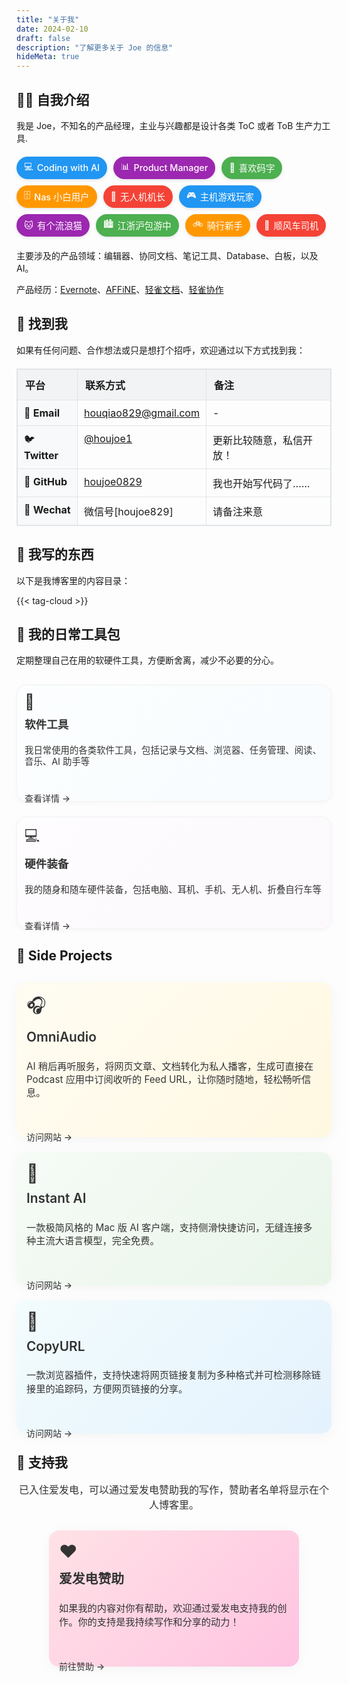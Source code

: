```yaml
---
title: "关于我"
date: 2024-02-10
draft: false
description: "了解更多关于 Joe 的信息"
hideMeta: true
---
```


## 👨‍💻 自我介绍

我是 Joe，不知名的产品经理，主业与兴趣都是设计各类 ToC 或者 ToB 生产力工具.

<div class="tags-container">
  <span class="tag" data-color="blue"><i class="tag-icon">💻</i>Coding with AI</span>
  <span class="tag" data-color="purple"><i class="tag-icon">📊</i>Product Manager</span>
  <span class="tag" data-color="green"><i class="tag-icon">📝</i>喜欢码字</span>
  <span class="tag" data-color="orange"><i class="tag-icon">🗄️</i>Nas 小白用户</span>
  <span class="tag" data-color="red"><i class="tag-icon">🚁</i>无人机机长</span>
  <span class="tag" data-color="blue"><i class="tag-icon">🎮</i>主机游戏玩家</span>
  <span class="tag" data-color="purple"><i class="tag-icon">🐱</i>有个流浪猫</span>
  <span class="tag" data-color="green"><i class="tag-icon">🏙️</i>江浙沪包游中</span>
  <span class="tag" data-color="orange"><i class="tag-icon">🚲</i>骑行新手</span>
  <span class="tag" data-color="red"><i class="tag-icon">🚗</i>顺风车司机</span>
</div>

主要涉及的产品领域：编辑器、协同文档、笔记工具、Database、白板，以及 AI。

产品经历：[Evernote](https://evernote.com/)、[AFFiNE](https://affine.pro/)、[轻雀文档](https://qingque.cn/products/docs)、[轻雀协作](https://qingque.cn/practice)

## 📮 找到我

如果有任何问题、合作想法或只是想打个招呼，欢迎通过以下方式找到我：

<table class="toolkit-table contact-table">
<thead>
<tr>
<th>平台</th>
<th>联系方式</th>
<th>备注</th>
</tr>
</thead>
<tbody>
<tr>
<td>📧 <strong>Email</strong></td>
<td><a href="mailto:houqiao829@gmail.com">houqiao829@gmail.com</a></td>
<td>-</td>
</tr>
<tr>
<td>🐦 <strong>Twitter</strong></td>
<td><a href="https://x.com/houjoe1">@houjoe1</a></td>
<td>更新比较随意，私信开放！</td>
</tr>
<tr>
<td>🐙 <strong>GitHub</strong></td>
<td><a href="https://github.com/houjoe0829">houjoe0829</a></td>
<td>我也开始写代码了……</td>
</tr>
<tr>
<td>💬 <strong>Wechat</strong></td>
<td>微信号[houjoe829]</td>
<td>请备注来意</td>
</tr>
</tbody>
</table>

## 📒 我写的东西

<p class="writing-description">以下是我博客里的内容目录：</p>

{{< tag-cloud >}}

## 🔧 我的日常工具包

<p class="toolkit-description">定期整理自己在用的软硬件工具，方便断舍离，减少不必要的分心。</p>

<div class="bento-container toolkit-cards">
  <a href="/posts/current-software-hardware-toolkit/" class="bento-card software toolkit-card">
    <div class="card-content">
      <div class="card-icon">📱</div>
      <h3>软件工具</h3>
      <p>我日常使用的各类软件工具，包括记录与文档、浏览器、任务管理、阅读、音乐、AI 助手等</p>
      <span class="read-more">查看详情 →</span>
    </div>
  </a>
  
  <a href="/posts/current-software-hardware-toolkit/#硬件部分" class="bento-card hardware toolkit-card">
    <div class="card-content">
      <div class="card-icon">💻</div>
      <h3>硬件装备</h3>
      <p>我的随身和随车硬件装备，包括电脑、耳机、手机、无人机、折叠自行车等</p>
      <span class="read-more">查看详情 →</span>
    </div>
  </a>
</div>

<style>
/* 为工具包卡片添加特殊样式 */
.toolkit-cards .toolkit-card::before {
  opacity: 0.25 !important; /* 降低背景不透明度 */
}

.toolkit-cards .toolkit-card {
  box-shadow: 0 2px 10px rgba(0,0,0,0.03) !important;
  border: 1px solid rgba(0,0,0,0.05);
  max-height: 220px;
}

.toolkit-cards .toolkit-card:hover {
  transform: translateY(-2px) !important;
  box-shadow: 0 4px 12px rgba(0,0,0,0.05) !important;
}

.toolkit-cards .card-content {
  padding: 12px !important;
}

.toolkit-cards .card-icon {
  font-size: 1.5rem !important;
  margin-bottom: 8px !important;
}

.toolkit-cards .card-content h3 {
  font-size: 1.1rem !important;
  margin-bottom: 6px !important;
}

.toolkit-cards .card-content p {
  font-size: 0.9rem !important;
  line-height: 1.3 !important;
  margin-bottom: 8px !important;
}

@media (prefers-color-scheme: dark) {
  .toolkit-cards .toolkit-card {
    border: 1px solid rgba(255,255,255,0.05);
  }
}
</style>

<style>
:root {
  --card-background: #fff;
  --border-color: #eaeaea;
  --text-color: #333;
  --shadow-color: rgba(0,0,0,0.04);
  --shadow-hover-color: rgba(0,0,0,0.08);
  --primary-color: #0066cc;
  --software-gradient: linear-gradient(135deg, rgba(224, 247, 250, 0.4), rgba(187, 222, 251, 0.4));
  --hardware-gradient: linear-gradient(135deg, rgba(243, 229, 245, 0.4), rgba(225, 190, 231, 0.4));
  --audio-gradient: linear-gradient(135deg, rgba(255, 248, 225, 0.4), rgba(255, 236, 179, 0.4));
  --ai-gradient: linear-gradient(135deg, rgba(232, 245, 233, 0.4), rgba(200, 230, 201, 0.4));
  --software-dark-gradient: linear-gradient(135deg, rgba(13, 75, 99, 0.4), rgba(10, 61, 98, 0.4));
  --hardware-dark-gradient: linear-gradient(135deg, rgba(74, 35, 90, 0.4), rgba(81, 46, 95, 0.4));
  --audio-dark-gradient: linear-gradient(135deg, rgba(93, 64, 55, 0.4), rgba(109, 76, 65, 0.4));
  --ai-dark-gradient: linear-gradient(135deg, rgba(27, 94, 32, 0.4), rgba(46, 125, 50, 0.4));
  
  /* 标签颜色变量 */
  --tag-blue: #2196f3;
  --tag-purple: #9c27b0;
  --tag-green: #4caf50;
  --tag-orange: #ff9800;
  --tag-red: #f44336;
  
  /* 暗色模式标签颜色 */
  --tag-blue-dark: #1976d2;
  --tag-purple-dark: #7b1fa2;
  --tag-green-dark: #388e3c;
  --tag-orange-dark: #f57c00;
  --tag-red-dark: #d32f2f;
}

@media (prefers-color-scheme: dark) {
  :root {
    --card-background: #1f1f1f;
    --border-color: #333;
    --text-color: #e0e0e0;
    --shadow-color: rgba(0,0,0,0.2);
    --shadow-hover-color: rgba(0,0,0,0.3);
    --primary-color: #5c9eff;
  }
}

.bento-container, .projects-container {
  display: grid;
  grid-template-columns: repeat(auto-fit, minmax(280px, 1fr));
  gap: 24px;
  margin: 30px 0;
}

.bento-card {
  position: relative;
  border-radius: 16px;
  overflow: visible;
  box-shadow: 0 4px 20px var(--shadow-color);
  transition: all 0.4s cubic-bezier(0.175, 0.885, 0.32, 1.275);
  text-decoration: none;
  color: var(--text-color);
  background-color: transparent;
  border: none;
  box-sizing: border-box;
  padding-bottom: 1px; /* 添加额外的底部内边距 */
}

.bento-card {
  background: var(--card-background);
}

.bento-card::before {
  content: '';
  position: absolute;
  top: 0;
  left: 0;
  right: 0;
  bottom: 0;
  border-radius: 16px;
  z-index: 0;
}

.bento-card.software::before {
  background: var(--software-gradient);
}

.bento-card.hardware::before {
  background: var(--hardware-gradient);
}

.bento-card.audio-project::before {
  background: var(--audio-gradient);
}

.bento-card.ai-project::before {
  background: var(--ai-gradient);
}

.bento-card {
  color: #333;
}

@media (prefers-color-scheme: dark) {
  .bento-card.software::before {
    background: var(--software-dark-gradient);
  }
  
  .bento-card.hardware::before {
    background: var(--hardware-dark-gradient);
  }
  
  .bento-card.audio-project::before {
    background: var(--audio-dark-gradient);
  }
  
  .bento-card.ai-project::before {
    background: var(--ai-dark-gradient);
  }
  
  .bento-card {
    color: #fff;
  }
}

.bento-card:hover {
  transform: translateY(-4px) scale(1.01);
  box-shadow: 0 8px 20px var(--shadow-hover-color);
}

/* 添加伪元素创建边框效果 */
.bento-card::after {
  content: '';
  position: absolute;
  inset: 0;
  border-radius: 16px;
  background: transparent;
  z-index: -1;
}

.card-content {
  padding: 16px;
  height: 100%;
  display: flex;
  flex-direction: column;
  position: relative;
  z-index: 1;
}

.card-icon {
  font-size: 1.8rem;
  margin-bottom: 10px;
  display: inline-block;
}

.card-content h3 {
  margin-top: 0;
  margin-bottom: 8px;
  font-size: 1.3rem;
  font-weight: 600;
}

.card-content p {
  margin-bottom: 12px;
  line-height: 1.4;
  font-size: 0.95rem;
  flex-grow: 1;
}

.read-more {
  display: inline-block;
  font-weight: 500;
  margin-top: auto;
  padding: 6px 0;
  position: relative;
}

.read-more:after {
  content: '';
  position: absolute;
  width: 0;
  height: 2px;
  bottom: 0;
  left: 0;
  background-color: currentColor;
  transition: width 0.3s ease;
}

.bento-card:hover .read-more:after {
  width: 100%;
}

@media (max-width: 768px) {
  .bento-container {
    grid-template-columns: 1fr;
  }
}

/* 个人标签样式 */
.tags-container {
  display: flex;
  flex-wrap: wrap;
  gap: 10px;
  margin: 20px 0;
}

.tag {
  display: inline-flex;
  align-items: center;
  padding: 6px 12px;
  border-radius: 50px;
  font-size: 0.9rem;
  font-weight: 500;
  color: white;
  box-shadow: 0 2px 5px rgba(0,0,0,0.1);
  transition: all 0.3s ease;
  cursor: default;
}

.tag:hover {
  transform: translateY(-3px);
  box-shadow: 0 4px 8px rgba(0,0,0,0.15);
}

.tag[data-color="blue"] {
  background-color: var(--tag-blue);
}

.tag[data-color="purple"] {
  background-color: var(--tag-purple);
}

.tag[data-color="green"] {
  background-color: var(--tag-green);
}

.tag[data-color="orange"] {
  background-color: var(--tag-orange);
}

.tag[data-color="red"] {
  background-color: var(--tag-red);
}

.tag-icon {
  margin-right: 6px;
  font-style: normal;
}

@media (prefers-color-scheme: dark) {
  .tag[data-color="blue"] {
    background-color: var(--tag-blue-dark);
  }
  
  .tag[data-color="purple"] {
    background-color: var(--tag-purple-dark);
  }
  
  .tag[data-color="green"] {
    background-color: var(--tag-green-dark);
  }
  
  .tag[data-color="orange"] {
    background-color: var(--tag-orange-dark);
  }
  
  .tag[data-color="red"] {
    background-color: var(--tag-red-dark);
  }
}

/* 移动端适配 */
@media (max-width: 600px) {
  .tags-container {
    gap: 8px;
  }
  
  .tag {
    padding: 5px 10px;
    font-size: 0.8rem;
  }
}
</style>


## 🌟 Side Projects

<div class="bento-container projects-container">
  <a href="https://omniaudio.info/" class="bento-card audio-project">
    <div class="card-content">
      <div class="card-icon">🎧</div>
      <h3>OmniAudio</h3>
      <p>AI 稍后再听服务，将网页文章、文档转化为私人播客，生成可直接在 Podcast 应用中订阅收听的 Feed URL，让你随时随地，轻松畅听信息。</p>
      <span class="read-more">访问网站 →</span>
    </div>
  </a>
  
  <a href="https://instantai.houjoe.me/" class="bento-card ai-project">
    <div class="card-content">
      <div class="card-icon">🤖</div>
      <h3>Instant AI</h3>
      <p>一款极简风格的 Mac 版 AI 客户端，支持侧滑快捷访问，无缝连接多种主流大语言模型，完全免费。</p>
      <span class="read-more">访问网站 →</span>
    </div>
  </a>
  
  <a href="https://copyurl.houjoe.me/" class="bento-card software">
    <div class="card-content">
      <div class="card-icon">🔗</div>
      <h3>CopyURL</h3>
      <p>一款浏览器插件，支持快速将网页链接复制为多种格式并可检测移除链接里的追踪码，方便网页链接的分享。</p>
      <span class="read-more">访问网站 →</span>
    </div>
  </a>
</div>

## 💝 支持我

<p class="support-description">已入住爱发电，可以通过爱发电赞助我的写作，赞助者名单将显示在个人博客里。</p>

<div class="bento-container support-container">
  <a href="https://afdian.com/a/houjoe" class="bento-card support-card">
    <div class="card-content">
      <div class="card-icon">❤️</div>
      <h3>爱发电赞助</h3>
      <p>如果我的内容对你有帮助，欢迎通过爱发电支持我的创作。你的支持是我持续写作和分享的动力！</p>
      <span class="read-more">前往赞助 →</span>
    </div>
  </a>
</div>

<style>
/* 支持卡片样式 */
.support-container .support-card::before {
  background: linear-gradient(135deg, rgba(255, 182, 193, 0.4), rgba(255, 105, 180, 0.4));
}

@media (prefers-color-scheme: dark) {
  .support-container .support-card::before {
    background: linear-gradient(135deg, rgba(139, 69, 19, 0.4), rgba(160, 82, 45, 0.4));
  }
}

.support-container .support-card {
  max-width: 400px;
  margin: 0 auto;
}

.support-description {
  text-align: center;
  font-size: 1rem;
  margin-bottom: 20px;
  color: var(--text-color);
}
</style>

<style>
.toolkit-table {
  width: fit-content;
  max-width: 100%;
  border-collapse: collapse;
  border: 1px solid #e1e5e9;
  margin: 20px 0;
  box-sizing: border-box;
}

.toolkit-table th {
  padding: 12px;
  border: 1px solid #e1e5e9;
  background-color: #f1f3f4;
  font-weight: bold;
  text-align: left;
  box-sizing: border-box;
}

.toolkit-table td {
  padding: 10px;
  border: 1px solid #e1e5e9;
  vertical-align: top;
  box-sizing: border-box;
}

.toolkit-table td:first-child {
  background-color: #f8f9fa;
  font-weight: 500;
}

.toolkit-table tr:hover {
  background-color: #f5f5f5;
}

.toolkit-table tr:hover td:first-child {
  background-color: #e8f0fe;
}

@media (prefers-color-scheme: dark) {
  .toolkit-table {
    border-color: #333;
  }
  .toolkit-table th {
    background-color: #2c2c2c;
    border-color: #333;
  }
  .toolkit-table td {
    border-color: #333;
  }
  .toolkit-table td:first-child {
    background-color: #252525;
  }
  .toolkit-table tr:hover {
    background-color: #2a2a2a;
  }
  .toolkit-table tr:hover td:first-child {
    background-color: #1c3a5e;
  }
}
</style>

